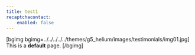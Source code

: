 ```yaml
---
title: test1
recaptchacontact:
    enabled: false
---
```


[bgimg bgimg=../../../../../themes/g5_helium/images/testimonials/img01.jpg]
This is a **default** page.
[/bgimg]
